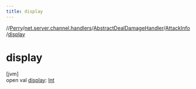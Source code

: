 ```yaml
---
title: display
---
```

//[Perry](../../../../index.html)/[net.server.channel.handlers](../../index.html)/[AbstractDealDamageHandler](../index.html)/[AttackInfo](index.html)/[display](display.html)



# display



[jvm]\
open val [display](display.html): [Int](https://kotlinlang.org/api/latest/jvm/stdlib/kotlin/-int/index.html)





